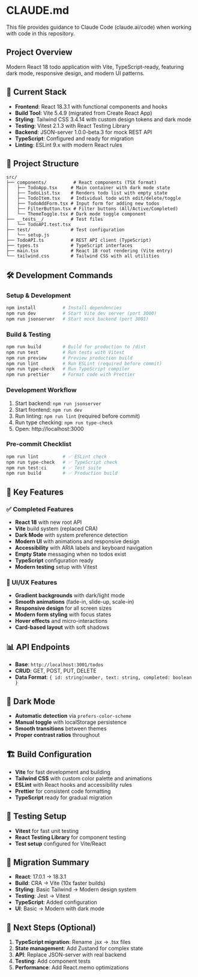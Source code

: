 # CLAUDE.md

This file provides guidance to Claude Code (claude.ai/code) when working with code in this repository.

## Project Overview

Modern React 18 todo application with Vite, TypeScript-ready, featuring dark mode, responsive design, and modern UI patterns.

## 🚀 Current Stack

- **Frontend**: React 18.3.1 with functional components and hooks
- **Build Tool**: Vite 5.4.9 (migrated from Create React App)
- **Styling**: Tailwind CSS 3.4.14 with custom design tokens and dark mode
- **Testing**: Vitest 2.1.3 with React Testing Library
- **Backend**: JSON-server 1.0.0-beta.3 for mock REST API
- **TypeScript**: Configured and ready for migration
- **Linting**: ESLint 9.x with modern React rules

## 📁 Project Structure

```
src/
├── components/          # React components (TSX format)
│   ├── TodoApp.tsx     # Main container with dark mode state
│   ├── TodoList.tsx    # Renders todo list with empty state
│   ├── TodoItem.tsx    # Individual todo with edit/delete/toggle
│   ├── TodoAddForm.tsx # Input form for adding new todos
│   ├── FilterButton.tsx # Filter buttons (All/Active/Completed)
│   └── ThemeToggle.tsx # Dark mode toggle component
├── __tests__/          # Test files
│   └── TodoAPI.test.tsx
├── test/               # Test configuration
│   └── setup.js
├── TodoAPI.ts          # REST API client (TypeScript)
├── types.ts            # TypeScript interfaces
├── main.tsx            # React 18 root rendering (Vite entry)
└── tailwind.css        # Tailwind CSS with all utilities
```

## 🛠️ Development Commands

### Setup & Development

```bash
npm install          # Install dependencies
npm run dev          # Start Vite dev server (port 3000)
npm run jsonserver   # Start mock backend (port 3001)
```

### Build & Testing

```bash
npm run build        # Build for production to /dist
npm run test         # Run tests with Vitest
npm run preview      # Preview production build
npm run lint         # Run ESLint (required before commit)
npm run type-check   # Run TypeScript compiler
npm run prettier     # Format code with Prettier
```

### Development Workflow

1. Start backend: `npm run jsonserver`
2. Start frontend: `npm run dev`
3. Run linting: `npm run lint` (required before commit)
4. Run type checking: `npm run type-check`
5. Open: http://localhost:3000

### Pre-commit Checklist

```bash
npm run lint         # ✅ ESLint check
npm run type-check   # ✅ TypeScript check
npm run test:ci      # ✅ Test suite
npm run build        # ✅ Production build
```

## 🎯 Key Features

### ✅ Completed Features

- **React 18** with new root API
- **Vite** build system (replaced CRA)
- **Dark Mode** with system preference detection
- **Modern UI** with animations and responsive design
- **Accessibility** with ARIA labels and keyboard navigation
- **Empty State** messaging when no todos exist
- **TypeScript** configuration ready
- **Modern testing** setup with Vitest

### 🎨 UI/UX Features

- **Gradient backgrounds** with dark/light mode
- **Smooth animations** (fade-in, slide-up, scale-in)
- **Responsive design** for all screen sizes
- **Modern form styling** with focus states
- **Hover effects** and micro-interactions
- **Card-based layout** with soft shadows

## 📊 API Endpoints

- **Base**: `http://localhost:3001/todos`
- **CRUD**: GET, POST, PUT, DELETE
- **Data Format**: `{ id: string|number, text: string, completed: boolean }`

## 🌙 Dark Mode

- **Automatic detection** via `prefers-color-scheme`
- **Manual toggle** with localStorage persistence
- **Smooth transitions** between themes
- **Proper contrast ratios** throughout

## 🏗️ Build Configuration

- **Vite** for fast development and building
- **Tailwind CSS** with custom color palette and animations
- **ESLint** with React hooks and accessibility rules
- **Prettier** for consistent code formatting
- **TypeScript** ready for gradual migration

## 🧪 Testing Setup

- **Vitest** for fast unit testing
- **React Testing Library** for component testing
- **Test setup** configured for Vite/React

## 🔄 Migration Summary

- **React**: 17.0.1 → 18.3.1
- **Build**: CRA → Vite (10x faster builds)
- **Styling**: Basic Tailwind → Modern design system
- **Testing**: Jest → Vitest
- **TypeScript**: Added configuration
- **UI**: Basic → Modern with dark mode

## 🚀 Next Steps (Optional)

1. **TypeScript migration**: Rename .jsx → .tsx files
2. **State management**: Add Zustand for complex state
3. **API**: Replace JSON-server with real backend
4. **Testing**: Add component tests
5. **Performance**: Add React.memo optimizations
